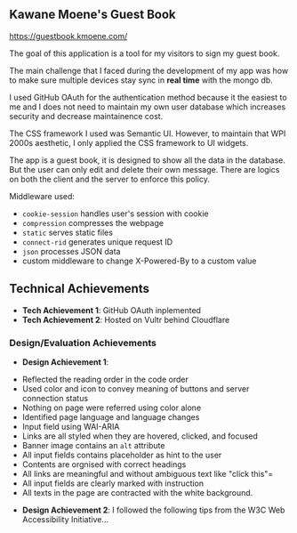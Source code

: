 ## Kawane Moene's Guest Book

https://guestbook.kmoene.com/

The goal of this application is a tool for my visitors to sign my guest book.

The main challenge that I faced during the development of my app was how to make sure multiple devices stay sync in **real time** with the mongo db.

I used GitHub OAuth for the authentication method because it the easiest to me and I does not need to maintain my own user database which increases security and decrease maintainence cost.

The CSS framework I used was Semantic UI. However, to maintain that WPI 2000s aesthetic, I only applied the CSS framework to UI widgets.

The app is a guest book, it is designed to show all the data in the database. But the user can only edit and delete their own message. There are logics on both the client and the server to enforce this policy. 

Middleware used:
* `cookie-session` handles user's session with cookie
* `compression` compresses the webpage
* `static` serves static files
* `connect-rid` generates unique request ID
* `json` processes JSON data
* custom middleware to change X-Powered-By to a custom value

## Technical Achievements
- **Tech Achievement 1**: GitHub OAuth inplemented
- **Tech Achievement 2**: Hosted on Vultr behind Cloudflare

### Design/Evaluation Achievements
- **Design Achievement 1**: 
* Reflected the reading order in the code order
* Used color and icon to convey meaning of buttons and server connection status
* Nothing on page were referred using color alone
* Identified page language and language changes
* Input field using WAI-ARIA
* Links are all styled when they are hovered, clicked, and focused
* Banner image contains an `alt` attribute
* All input fields contains placeholder as hint to the user
* Contents are orgnised with correct headings
* All links are meaningful and without ambiguous text like "click this"=
* All input fields are clearly marked with instruction
* All texts in the page are contracted with the white background.

- **Design Achievement 2**: I followed the following tips from the W3C Web Accessibility Initiative...